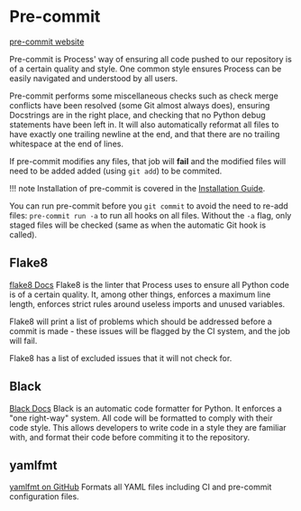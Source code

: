 # Pre-commit

[pre-commit website](https://pre-commit.com/#top_level-files)

Pre-commit is Process' way of ensuring all code pushed to our repository is of a certain quality and style. One common style ensures Process can be easily navigated and understood by all users.

Pre-commit performs some miscellaneous checks such as check merge conflicts have been resolved (some Git almost always does), ensuring Docstrings are in the right place, and checking that no Python debug statements have been left in. It will also automatically reformat all files to have exactly one trailing newline at the end, and that there are no trailing whitespace at the end of lines.

If pre-commit modifies any files, that job will **fail** and the modified files will need to be added added (using `git add`) to be commited.


!!! note
    Installation of pre-commit is covered in the [Installation Guide](http://process.gitpages.ccfe.ac.uk/process/installation/).


You can run pre-commit before you `git commit` to avoid the need to re-add files: `pre-commit run -a` to run all hooks on all files. Without the `-a` flag, only staged files will be checked (same as when the automatic Git hook is called).

## Flake8
[flake8 Docs](https://flake8.pycqa.org/en/latest/index.html)
Flake8 is the linter that Process uses to ensure all Python code is of a certain quality. It, among other things, enforces a maximum line length, enforces strict rules around useless imports and unused variables.

Flake8 will print a list of problems which should be addressed before a commit is made - these issues will be flagged by the CI system, and the job will fail.

Flake8 has a list of excluded issues that it will not check for.

## Black
[Black Docs](https://black.readthedocs.io/en/stable/)
Black is an automatic code formatter for Python. It enforces a "one right-way" system. All code will be formatted to comply with their code style. This allows developers to write code in a style they are familiar with, and format their code before commiting it to the repository.

## yamlfmt
[yamlfmt on GitHub](https://github.com/jumanjihouse/pre-commit-hook-yamlfmt)
Formats all YAML files including CI and pre-commit configuration files.
